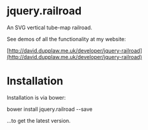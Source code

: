 jquery.railroad
===============

An SVG vertical tube-map railroad.

See demos of all the functionality at my website:

[http://david.dupplaw.me.uk/developer/jquery-railroad](http://david.dupplaw.me.uk/developer/jquery-railroad)

Installation
==========

Installation is via bower:

  bower install jquery.railroad --save

...to get the latest version.

